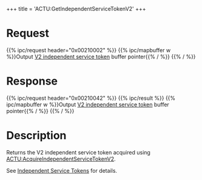+++
title = 'ACTU:GetIndependentServiceTokenV2'
+++

# Request

{{% ipc/request header="0x00210002" %}}
{{% ipc/mapbuffer w %}}Output [V2 independent service token](ACT_Services#v2_independent_service_token "wikilink") buffer pointer{{% / %}}
{{% / %}}

# Response

{{% ipc/request header="0x00210042" %}}
{{% ipc/result %}}
{{% ipc/mapbuffer w %}}Output [V2 independent service token](ACT_Services#v2_independent_service_token "wikilink") buffer pointer{{% / %}}
{{% / %}}

# Description

Returns the V2 independent service token acquired using [ACTU:AcquireIndependentServiceTokenV2](ACTU:AcquireIndependentServiceTokenV2 "wikilink").

See [Independent Service Tokens](ACT_Services#independent_service_tokens "wikilink") for details.
